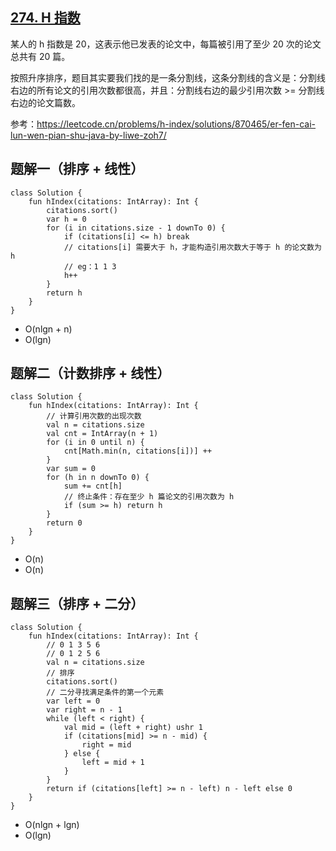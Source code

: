 ## [274. H 指数](https://leetcode.cn/problems/h-index/description/)

某人的 h 指数是 20，这表示他已发表的论文中，每篇被引用了至少 20 次的论文总共有 20 篇。

按照升序排序，题目其实要我们找的是一条分割线，这条分割线的含义是：分割线右边的所有论文的引用次数都很高，并且：分割线右边的最少引用次数 >= 分割线右边的论文篇数。

参考：https://leetcode.cn/problems/h-index/solutions/870465/er-fen-cai-lun-wen-pian-shu-java-by-liwe-zoh7/

## 题解一（排序 + 线性）

```
class Solution {
    fun hIndex(citations: IntArray): Int {
        citations.sort()
        var h = 0
        for (i in citations.size - 1 downTo 0) {
            if (citations[i] <= h) break
            // citations[i] 需要大于 h，才能构造引用次数大于等于 h 的论文数为 h
            // eg：1 1 3
            h++
        }
        return h
    }
}
```

- O(nlgn + n)
- O(lgn)

## 题解二（计数排序 + 线性）

```
class Solution {
    fun hIndex(citations: IntArray): Int {
        // 计算引用次数的出现次数
        val n = citations.size
        val cnt = IntArray(n + 1)
        for (i in 0 until n) {
            cnt[Math.min(n, citations[i])] ++
        }
        var sum = 0
        for (h in n downTo 0) {
            sum += cnt[h]
            // 终止条件：存在至少 h 篇论文的引用次数为 h
            if (sum >= h) return h
        }
        return 0
    }
}
```

- O(n)
- O(n)

## 题解三（排序 + 二分）

```
class Solution {
    fun hIndex(citations: IntArray): Int {
        // 0 1 3 5 6
        // 0 1 2 5 6
        val n = citations.size
        // 排序
        citations.sort()
        // 二分寻找满足条件的第一个元素
        var left = 0
        var right = n - 1
        while (left < right) {
            val mid = (left + right) ushr 1
            if (citations[mid] >= n - mid) {
                right = mid
            } else {
                left = mid + 1
            }
        }
        return if (citations[left] >= n - left) n - left else 0
    }
}
```

- O(nlgn + lgn)
- O(lgn)
